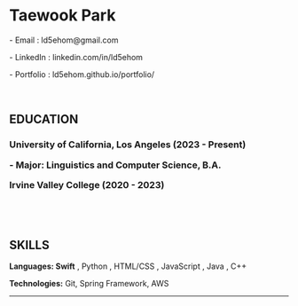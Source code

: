   <h1>Taewook Park</h1>
<p>- Email    : <a href="mailto:ld5ehom@gmail.com" style="text-decoration: none;">ld5ehom@gmail.com</a></p>
<p>- LinkedIn : <a href="https://www.linkedin.com/in/ld5ehom" style="text-decoration: none;">linkedin.com/in/ld5ehom</a></p>
<p>- Portfolio : <a href="https://ld5ehom.github.io/portfolio/" style="text-decoration: none;">ld5ehom.github.io/portfolio/</a></p>
<br>

<h2 style="text-align: left;">EDUCATION</h2>
  <h3><strong>University of California, Los Angeles</strong> (2023 - Present)</span>
<p>- Major: Linguistics and Computer Science, B.A.</p>
  <p>Irvine Valley College (2020 - 2023)</p>
<br>
<br>
<h2 style="text-align: left;">SKILLS</h2>
  <strong>Languages: Swift</strong> 
  <span>, Python , HTML/CSS , JavaScript , Java , C++</span>

  <strong>Technologies:</strong>
  <span>Git, Spring Framework, AWS</span>
<hr>
